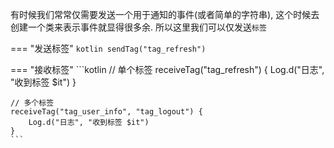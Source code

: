 有时候我们常常仅需要发送一个用于通知的事件(或者简单的字符串), 这个时候去创建一个类来表示事件就显得很多余. 所以这里我们可以仅发送`标签`

=== "发送标签"
    ```kotlin
    sendTag("tag_refresh")
    ```

=== "接收标签"
    ```kotlin
    // 单个标签
    receiveTag("tag_refresh") {
        Log.d("日志", "收到标签 $it")
    }

    // 多个标签
    receiveTag("tag_user_info", "tag_logout") {
        Log.d("日志", "收到标签 $it")
    }
    ```

<br>

